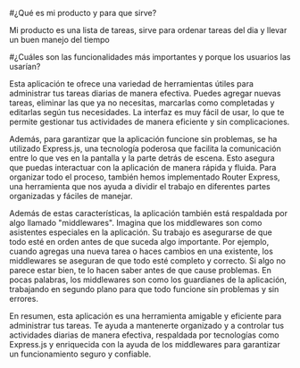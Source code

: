 #¿Qué es mi producto y para que sirve?

Mi producto es una lista de tareas, sirve para ordenar tareas del dia y llevar un buen manejo del tiempo

#¿Cuáles son las funcionalidades más importantes y porque los usuarios las usarían?

Esta aplicación te ofrece una variedad de herramientas útiles para administrar tus tareas diarias de manera efectiva. Puedes agregar nuevas tareas, eliminar las que ya no necesitas, marcarlas como completadas y editarlas según tus necesidades. La interfaz es muy fácil de usar, lo que te permite gestionar tus actividades de manera eficiente y sin complicaciones.

Además, para garantizar que la aplicación funcione sin problemas, se ha utilizado Express.js, una tecnología poderosa que facilita la comunicación entre lo que ves en la pantalla y la parte detrás de escena. Esto asegura que puedas interactuar con la aplicación de manera rápida y fluida. Para organizar todo el proceso, también hemos implementado Router Express, una herramienta que nos ayuda a dividir el trabajo en diferentes partes organizadas y fáciles de manejar.

Además de estas características, la aplicación también está respaldada por algo llamado "middlewares". Imagina que los middlewares son como asistentes especiales en la aplicación. Su trabajo es asegurarse de que todo esté en orden antes de que suceda algo importante. Por ejemplo, cuando agregas una nueva tarea o haces cambios en una existente, los middlewares se aseguran de que todo esté completo y correcto. Si algo no parece estar bien, te lo hacen saber antes de que cause problemas. En pocas palabras, los middlewares son como los guardianes de la aplicación, trabajando en segundo plano para que todo funcione sin problemas y sin errores.

En resumen, esta aplicación es una herramienta amigable y eficiente para administrar tus tareas. Te ayuda a mantenerte organizado y a controlar tus actividades diarias de manera efectiva, respaldada por tecnologías como Express.js y enriquecida con la ayuda de los middlewares para garantizar un funcionamiento seguro y confiable.

